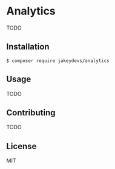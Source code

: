 # Analytics

TODO

## Installation

`$ composer require jakeydevs/analytics`

## Usage

TODO

## Contributing

TODO

## License

MIT
